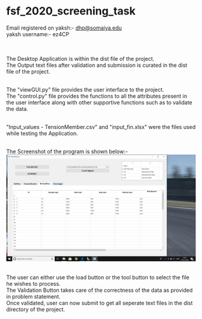 # fsf_2020_screening_task
Email registered on yaksh:- dhp@somaiya.edu<br/>
yaksh username:- 	ez4CP<br/><br/><br/>

The Desktop Application is within the dist file of the project.<br/>
The Output text files after validation and submission is curated in the dist file of the project.<br/><br/>

The "viewGUI.py" file provides the user interface to the project.<br/>
The "control.py" file provides the functions to all the attributes present in the user interface along with other supportive functions such as to validate the data.<br/><br/>

"Input_values - TensionMember.csv" and "input_fin.xlsx" were the files used while testing the Application.<br/><br/>

The Screenshot of the program is shown below:-<br/>
![Application](https://github.com/ez4CP/fsf_2020_screening_task/blob/master/UI.png)<br/><br/>

The user can either use the load button or the tool button to select the file he wishes to process.<br/>
The Validation Button takes care of the correctness of the data as provided in problem statement.<br/>
Once validated, user can now submit to get all seperate text files in the dist directory of the project.<br/>
